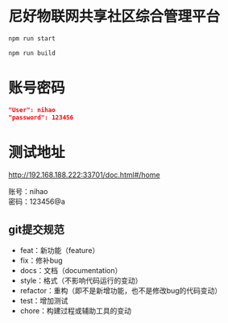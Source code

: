 尼好物联网共享社区综合管理平台
===

```bash
npm run start

npm run build
```

# 账号密码

```json
"User": nihao
"password": 123456
```

# 测试地址

http://192.168.188.222:33701/doc.html#/home

账号：nihao  
密码：123456@a

## git提交规范


- feat：新功能（feature）
- fix：修补bug
- docs：文档（documentation）
- style：格式（不影响代码运行的变动）
- refactor：重构（即不是新增功能，也不是修改bug的代码变动）
- test：增加测试
- chore：构建过程或辅助工具的变动

